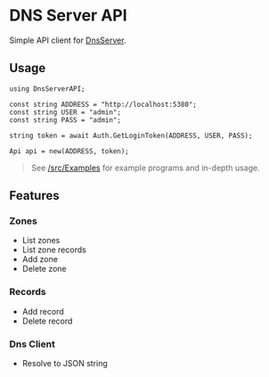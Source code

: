 ﻿# DNS Server API

 Simple API client for [DnsServer](https://github.com/Web7Foundation/DnsServer).

 ## Usage

 ```
using DnsServerAPI;

const string ADDRESS = "http://localhost:5380";
const string USER = "admin";
const string PASS = "admin";

string token = await Auth.GetLoginToken(ADDRESS, USER, PASS);

Api api = new(ADDRESS, token);
```

> See [/src/Examples](https://github.com/Web7Foundation/DnsServer-API/tree/main/src/Examples) for example programs and in-depth usage.

## Features

### Zones
- List zones
- List zone records
- Add zone
- Delete zone

### Records
- Add record
- Delete record

### Dns Client
- Resolve to JSON string

 
